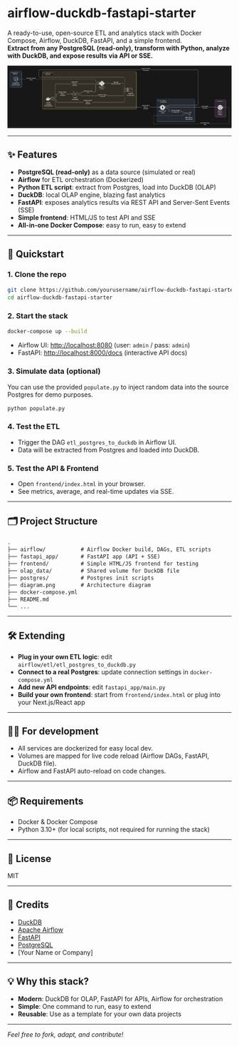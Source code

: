 # airflow-duckdb-fastapi-starter

A ready-to-use, open-source ETL and analytics stack with Docker Compose, Airflow, DuckDB, FastAPI, and a simple frontend.  
**Extract from any PostgreSQL (read-only), transform with Python, analyze with DuckDB, and expose results via API or SSE.**

![Architecture Diagram](diagram.png)

---

## ✨ Features

- **PostgreSQL (read-only)** as a data source (simulated or real)
- **Airflow** for ETL orchestration (Dockerized)
- **Python ETL script**: extract from Postgres, load into DuckDB (OLAP)
- **DuckDB**: local OLAP engine, blazing fast analytics
- **FastAPI**: exposes analytics results via REST API and Server-Sent Events (SSE)
- **Simple frontend**: HTML/JS to test API and SSE
- **All-in-one Docker Compose**: easy to run, easy to extend

---

## 🚀 Quickstart

### 1. Clone the repo

```bash
git clone https://github.com/yourusername/airflow-duckdb-fastapi-starter.git
cd airflow-duckdb-fastapi-starter
```

### 2. Start the stack

```bash
docker-compose up --build
```

- Airflow UI: [http://localhost:8080](http://localhost:8080) (user: `admin` / pass: `admin`)
- FastAPI: [http://localhost:8000/docs](http://localhost:8000/docs) (interactive API docs)

### 3. Simulate data (optional)

You can use the provided `populate.py` to inject random data into the source Postgres for demo purposes.

```bash
python populate.py
```

### 4. Test the ETL

- Trigger the DAG `etl_postgres_to_duckdb` in Airflow UI.
- Data will be extracted from Postgres and loaded into DuckDB.

### 5. Test the API & Frontend

- Open `frontend/index.html` in your browser.
- See metrics, average, and real-time updates via SSE.

---

## 🗂️ Project Structure

```
.
├── airflow/           # Airflow Docker build, DAGs, ETL scripts
├── fastapi_app/       # FastAPI app (API + SSE)
├── frontend/          # Simple HTML/JS frontend for testing
├── olap_data/         # Shared volume for DuckDB file
├── postgres/          # Postgres init scripts
├── diagram.png        # Architecture diagram
├── docker-compose.yml
├── README.md
└── ...
```

---

## 🛠️ Extending

- **Plug in your own ETL logic**: edit `airflow/etl/etl_postgres_to_duckdb.py`
- **Connect to a real Postgres**: update connection settings in `docker-compose.yml`
- **Add new API endpoints**: edit `fastapi_app/main.py`
- **Build your own frontend**: start from `frontend/index.html` or plug into your Next.js/React app

---

## 🧑‍💻 For development

- All services are dockerized for easy local dev.
- Volumes are mapped for live code reload (Airflow DAGs, FastAPI, DuckDB file).
- Airflow and FastAPI auto-reload on code changes.

---

## 📦 Requirements

- Docker & Docker Compose
- Python 3.10+ (for local scripts, not required for running the stack)

---

## 📄 License

MIT

---

## 🙏 Credits

- [DuckDB](https://duckdb.org/)
- [Apache Airflow](https://airflow.apache.org/)
- [FastAPI](https://fastapi.tiangolo.com/)
- [PostgreSQL](https://www.postgresql.org/)
- [Your Name or Company]

---

## 💡 Why this stack?

- **Modern**: DuckDB for OLAP, FastAPI for APIs, Airflow for orchestration
- **Simple**: One command to run, easy to extend
- **Reusable**: Use as a template for your own data projects

---

*Feel free to fork, adapt, and contribute!*
